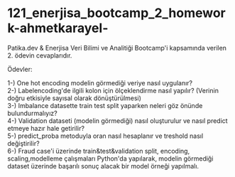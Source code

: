 # 121_enerjisa_bootcamp_2_homework-ahmetkarayel-  

Patika.dev & Enerjisa Veri Bilimi ve Analitiği Bootcamp'i kapsamında verilen 2. ödevin cevaplarıdır.

Ödevler:

1-) One hot encoding modelin görmediği veriye nasıl uygulanır?  
2-) Labelencoding'de ilgili kolon için ölçeklendirme nasıl yapılır? (Verinin doğru etkisiyle sayısal olarak dönüştürülmesi)  
3-) Imbalance datasette train test split yaparken neleri göz önünde bulundurmalıyız?  
4-) Validation dataseti (modelin görmediği) nasıl oluşturulur ve nasıl predict etmeye hazır hale getirilir?  
5-) predict_proba metoduyla oran nasıl hesaplanır ve treshold nasıl değiştirilir?  
6-) Fraud case'i üzerinde train&test&validation split, encoding, scaling,modelleme çalışmaları Python'da yapılarak, modelin görmediği dataset üzerinde başarılı sonuç alacak bir model örneği yapılmalı.
